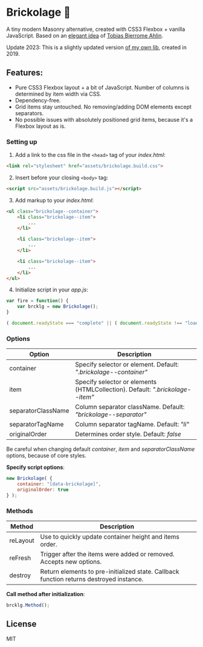 # Brickolage 🧱

A tiny modern Masonry alternative, created with CSS3 Flexbox + vanilla JavaScript. 
Based on an [elegant idea](https://tobiasahlin.com/blog/masonry-with-css) of [Tobias Bjerrome Ahlin](https://tobiasahlin.com).

Update 2023: This is a slightly updated version [of my own lib](https://github.com/wpspade/brickolage), created in 2019.

## Features:

  - Pure CSS3 Flexbox layout + a bit of JavaScript. Number of columns is determined by item width via CSS.
  - Dependency-free.
  - Grid items stay untouched. No removing/adding DOM elements except separators.
  - No possible issues with absolutely positioned grid items, because it's a Flexbox layout as is.

### Setting up

1. Add a link to the css file in the ```<head>``` tag of your *index.html*:

```html
<link rel="stylesheet" href="assets/brickolage.build.css">
```

2. Insert before your closing ```<body>``` tag:

```html
<script src="assets/brickolage.build.js"></script>
```

3. Add markup to your *index.html*:

```html
<ul class="brickolage--container">
	<li class="brickolage--item">
		...
	</li>

	<li class="brickolage--item">
		...
	</li>

	<li class="brickolage--item">
		...
	</li>
</ul>
```

4. Initialize script in your *app.js*:

```javascript
var fire = function() {
	var brcklg = new Brickolage();
}

( document.readyState === "complete" || ( document.readyState !== "loading" && ! document.documentElement.doScroll ) ) && fire() || document.addEventListener( "DOMContentLoaded", fire );
```

### Options

| Option | Description |
| ------ | ------ |
| container | Specify selector or element. Default: *".brickolage--container"* |
| item | Specify selector or elements (HTMLCollection). Default: *".brickolage--item"* |
| separatorClassName | Column separator className. Default: *"brickolage--separator"* |
| separatorTagName | Column separator tagName. Default: *"li"* |
| originalOrder | Determines order style. Default: *false* |

Be careful when changing default *container*, *item* and *separatorClassName* options, because of core styles.

**Specify script options**:

```javascript
new Brickolage( {
	container: "[data-brickolage]",
	originalOrder: true
} );
```

### Methods

| Method | Description |
| ------ | ------ |
| reLayout | Use to quickly update container height and items order. |
| reFresh | Trigger after the items were added or removed. Accepts new options. |
| destroy | Return elements to pre-initialized state. Callback function returns destroyed instance. |

**Call method after initialization**:

```javascript
brcklg.Method();
```
License
----

MIT
